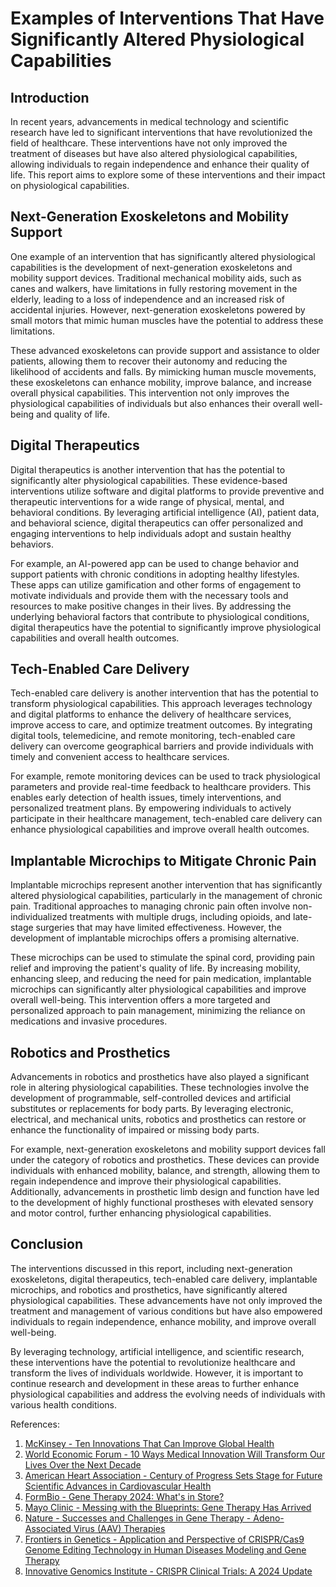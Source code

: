 # Examples of Interventions That Have Significantly Altered Physiological Capabilities

## Introduction

In recent years, advancements in medical technology and scientific research have led to significant interventions that have revolutionized the field of healthcare. These interventions have not only improved the treatment of diseases but have also altered physiological capabilities, allowing individuals to regain independence and enhance their quality of life. This report aims to explore some of these interventions and their impact on physiological capabilities.

## Next-Generation Exoskeletons and Mobility Support

One example of an intervention that has significantly altered physiological capabilities is the development of next-generation exoskeletons and mobility support devices. Traditional mechanical mobility aids, such as canes and walkers, have limitations in fully restoring movement in the elderly, leading to a loss of independence and an increased risk of accidental injuries. However, next-generation exoskeletons powered by small motors that mimic human muscles have the potential to address these limitations.

These advanced exoskeletons can provide support and assistance to older patients, allowing them to recover their autonomy and reducing the likelihood of accidents and falls. By mimicking human muscle movements, these exoskeletons can enhance mobility, improve balance, and increase overall physical capabilities. This intervention not only improves the physiological capabilities of individuals but also enhances their overall well-being and quality of life.

## Digital Therapeutics

Digital therapeutics is another intervention that has the potential to significantly alter physiological capabilities. These evidence-based interventions utilize software and digital platforms to provide preventive and therapeutic interventions for a wide range of physical, mental, and behavioral conditions. By leveraging artificial intelligence (AI), patient data, and behavioral science, digital therapeutics can offer personalized and engaging interventions to help individuals adopt and sustain healthy behaviors.

For example, an AI-powered app can be used to change behavior and support patients with chronic conditions in adopting healthy lifestyles. These apps can utilize gamification and other forms of engagement to motivate individuals and provide them with the necessary tools and resources to make positive changes in their lives. By addressing the underlying behavioral factors that contribute to physiological conditions, digital therapeutics have the potential to significantly improve physiological capabilities and overall health outcomes.

## Tech-Enabled Care Delivery

Tech-enabled care delivery is another intervention that has the potential to transform physiological capabilities. This approach leverages technology and digital platforms to enhance the delivery of healthcare services, improve access to care, and optimize treatment outcomes. By integrating digital tools, telemedicine, and remote monitoring, tech-enabled care delivery can overcome geographical barriers and provide individuals with timely and convenient access to healthcare services.

For example, remote monitoring devices can be used to track physiological parameters and provide real-time feedback to healthcare providers. This enables early detection of health issues, timely interventions, and personalized treatment plans. By empowering individuals to actively participate in their healthcare management, tech-enabled care delivery can enhance physiological capabilities and improve overall health outcomes.

## Implantable Microchips to Mitigate Chronic Pain

Implantable microchips represent another intervention that has significantly altered physiological capabilities, particularly in the management of chronic pain. Traditional approaches to managing chronic pain often involve non-individualized treatments with multiple drugs, including opioids, and late-stage surgeries that may have limited effectiveness. However, the development of implantable microchips offers a promising alternative.

These microchips can be used to stimulate the spinal cord, providing pain relief and improving the patient's quality of life. By increasing mobility, enhancing sleep, and reducing the need for pain medication, implantable microchips can significantly alter physiological capabilities and improve overall well-being. This intervention offers a more targeted and personalized approach to pain management, minimizing the reliance on medications and invasive procedures.

## Robotics and Prosthetics

Advancements in robotics and prosthetics have also played a significant role in altering physiological capabilities. These technologies involve the development of programmable, self-controlled devices and artificial substitutes or replacements for body parts. By leveraging electronic, electrical, and mechanical units, robotics and prosthetics can restore or enhance the functionality of impaired or missing body parts.

For example, next-generation exoskeletons and mobility support devices fall under the category of robotics and prosthetics. These devices can provide individuals with enhanced mobility, balance, and strength, allowing them to regain independence and improve their physiological capabilities. Additionally, advancements in prosthetic limb design and function have led to the development of highly functional prostheses with elevated sensory and motor control, further enhancing physiological capabilities.

## Conclusion

The interventions discussed in this report, including next-generation exoskeletons, digital therapeutics, tech-enabled care delivery, implantable microchips, and robotics and prosthetics, have significantly altered physiological capabilities. These advancements have not only improved the treatment and management of various conditions but have also empowered individuals to regain independence, enhance mobility, and improve overall well-being.

By leveraging technology, artificial intelligence, and scientific research, these interventions have the potential to revolutionize healthcare and transform the lives of individuals worldwide. However, it is important to continue research and development in these areas to further enhance physiological capabilities and address the evolving needs of individuals with various health conditions.

References:

1. [McKinsey - Ten Innovations That Can Improve Global Health](https://www.mckinsey.com/industries/healthcare/our-insights/ten-innovations-that-can-improve-global-health)
2. [World Economic Forum - 10 Ways Medical Innovation Will Transform Our Lives Over the Next Decade](https://www.weforum.org/agenda/2019/12/10-ways-medical-innovation-will-transform-our-lives-over-the-next-decade/)
3. [American Heart Association - Century of Progress Sets Stage for Future Scientific Advances in Cardiovascular Health](https://newsroom.heart.org/news/century-of-progress-sets-stage-for-future-scientific-advances-in-cardiovascular-health)
4. [FormBio - Gene Therapy 2024: What's in Store?](https://www.formbio.com/blog/gene-therapy-2024)
5. [Mayo Clinic - Messing with the Blueprints: Gene Therapy Has Arrived](https://mcpress.mayoclinic.org/research-innovation/messing-with-the-blueprints-gene-therapy-has-arrived/)
6. [Nature - Successes and Challenges in Gene Therapy - Adeno-Associated Virus (AAV) Therapies](https://www.nature.com/articles/s41434-023-00390-5)
7. [Frontiers in Genetics - Application and Perspective of CRISPR/Cas9 Genome Editing Technology in Human Diseases Modeling and Gene Therapy](https://www.frontiersin.org/journals/genetics/articles/10.3389/fgene.2024.1364742/full)
8. [Innovative Genomics Institute - CRISPR Clinical Trials: A 2024 Update](https://innovativegenomics.org/news/crispr-clinical-trials-2024/)